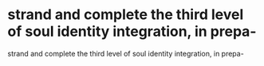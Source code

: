 # strand and complete the third level of soul identity integration, in prepa-

strand and complete the third level of soul identity integration, in prepa-